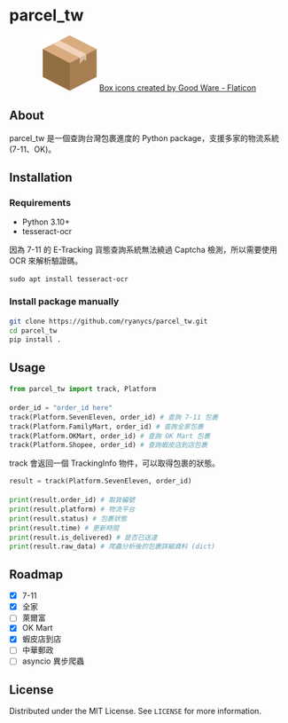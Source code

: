 # parcel_tw

<p align="center">
    <img src="img/box.png" width=100>
    <a href="https://www.flaticon.com/free-icons/box" title="box icons">Box icons created by Good Ware - Flaticon</a>
</p>

## About

parcel_tw 是一個查詢台灣包裹進度的 Python package，支援多家的物流系統(7-11、OK)。

## Installation

### Requirements

- Python 3.10+
- tesseract-ocr

因為 7-11 的 E-Tracking 貨態查詢系統無法繞過 Captcha 檢測，所以需要使用 OCR 來解析驗證碼。

```sudo apt install tesseract-ocr```

### Install package manually

```bash
git clone https://github.com/ryanycs/parcel_tw.git
cd parcel_tw
pip install .
```

## Usage

```python
from parcel_tw import track, Platform

order_id = "order_id here"
track(Platform.SevenEleven, order_id) # 查詢 7-11 包裹
track(Platform.FamilyMart, order_id) # 查詢全家包裹
track(Platform.OKMart, order_id) # 查詢 OK Mart 包裹
track(Platform.Shopee, order_id) # 查詢蝦皮店到店包裹
```

track 會返回一個 TrackingInfo 物件，可以取得包裹的狀態。

```python
result = track(Platform.SevenEleven, order_id)

print(result.order_id) # 取貨編號
print(result.platform) # 物流平台
print(result.status) # 包裹狀態
print(result.time) # 更新時間
print(result.is_delivered) # 是否已送達
print(result.raw_data) # 爬蟲分析後的包裹詳細資料 (dict)
```

## Roadmap

- [x] 7-11
- [x] 全家
- [ ] 萊爾富
- [x] OK Mart
- [x] 蝦皮店到店
- [ ] 中華郵政
- [ ] asyncio 異步爬蟲

## License

Distributed under the MIT License. See `LICENSE` for more information.
